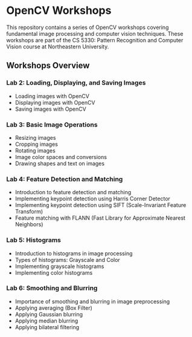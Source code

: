 # OpenCV Workshops

This repository contains a series of OpenCV workshops covering fundamental image processing and computer vision techniques. These workshops are part of the CS 5330: Pattern Recognition and Computer Vision course at Northeastern University.

## Workshops Overview

### Lab 2: Loading, Displaying, and Saving Images
- Loading images with OpenCV
- Displaying images with OpenCV
- Saving images with OpenCV

### Lab 3: Basic Image Operations
- Resizing images
- Cropping images
- Rotating images
- Image color spaces and conversions
- Drawing shapes and text on images

### Lab 4: Feature Detection and Matching
- Introduction to feature detection and matching
- Implementing keypoint detection using Harris Corner Detector
- Implementing keypoint detection using SIFT (Scale-Invariant Feature Transform)
- Feature matching with FLANN (Fast Library for Approximate Nearest Neighbors)

### Lab 5: Histograms
- Introduction to histograms in image processing
- Types of histograms: Grayscale and Color
- Implementing grayscale histograms
- Implementing color histograms

### Lab 6: Smoothing and Blurring
- Importance of smoothing and blurring in image preprocessing
- Applying averaging (Box Filter)
- Applying Gaussian blurring
- Applying median blurring
- Applying bilateral filtering